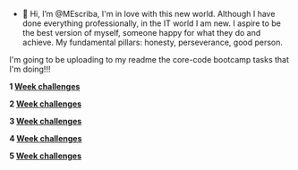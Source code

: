 
- 👋 Hi, I’m @MEscriba, I'm in love with this new world.
Although I have done everything professionally, in the IT world I am new.
I aspire to be the best version of myself, someone happy for what they do and achieve.
My fundamental pillars: honesty, perseverance, good person.


I'm going to be uploading to my readme the core-code bootcamp tasks that I'm doing!!!

**1 [Week challenges](https://github.com/MEscriba/MEscriba/blob/main/bootcamp_corecode_week1)**

**2 [Week challenges](https://github.com/MEscriba/MEscriba/blob/main/bootcamp_corecode_week2)**

**3 [Week challenges](https://github.com/MEscriba/MEscriba/blob/main/bootcamp_corecode_week3)**

**4 [Week challenges](https://github.com/MEscriba/MEscriba/blob/main/bootcamp_corecode_week4)**

**5 [Week challenges](https://github.com/MEscriba/MEscriba/blob/main/bootcamp_corecode_week5)**





<!---
MEscriba/MEscriba is a ✨ special ✨ repository because its `README.md` (this file) appears on your GitHub profile.
You can click the Preview link to take a look at your changes.
--->
